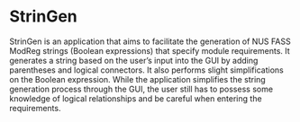 # StrinGen

StrinGen is an application that aims to facilitate the generation of NUS FASS ModReg strings (Boolean expressions) that specify module requirements. It generates a string based on the user’s input into the GUI by adding parentheses and logical connectors. It also performs slight simplifications on the Boolean expression. While the application simplifies the string generation process through the GUI, the user still has to possess some knowledge of logical relationships and be careful when entering the requirements.

